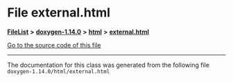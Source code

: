 

# File external.html



[**FileList**](files.md) **>** [**doxygen-1.14.0**](dir_9d5bad020669189c90cda983471be5d0.md) **>** [**html**](dir_05d1fd8a7cdd04f638f8b23196de02e2.md) **>** [**external.html**](external_8html.md)

[Go to the source code of this file](external_8html_source.md)





































































------------------------------
The documentation for this class was generated from the following file `doxygen-1.14.0/html/external.html`

